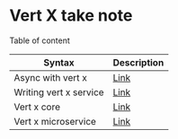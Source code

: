 # Vert X take note

Table of content

| Syntax      | Description |
| ---------------------- | ----------- |
| Async with vert x      |  [Link](https://github.com/duyng2512/vert-x-take-note/tree/main/chapter_1_async_vertx)|
| Writing vert x service | [Link](https://github.com/duyng2512/vert-x-take-note/tree/main/chapter_2_vertx_service)|
| Vert x core            | [Link](https://github.com/duyng2512/vert-x-take-note/tree/main/chapter_3_vertx_core)|
| Vert x microservice    | [Link](https://github.com/duyng2512/vert-x-take-note/tree/main/chapter_4_mircoservice)|

